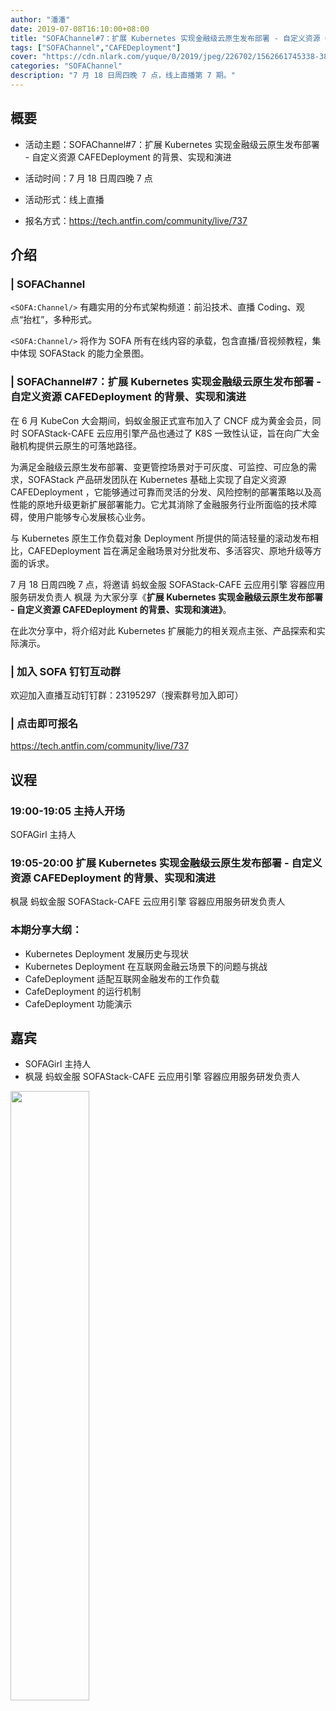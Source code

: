 ```yaml
---
author: "潘潘"
date: 2019-07-08T16:10:00+08:00
title: "SOFAChannel#7：扩展 Kubernetes 实现金融级云原生发布部署 - 自定义资源 CAFEDeployment 的背景、实现和演进"
tags: ["SOFAChannel","CAFEDeployment"]
cover: "https://cdn.nlark.com/yuque/0/2019/jpeg/226702/1562661745338-383eac84-8e5e-43e3-9ab7-e3d93690e8af.jpeg"
categories: "SOFAChannel"
description: "7 月 18 日周四晚 7 点，线上直播第 7 期。"
---
```


## 概要

- 活动主题：SOFAChannel#7：扩展 Kubernetes 实现金融级云原生发布部署 - 自定义资源 CAFEDeployment 的背景、实现和演进

- 活动时间：7 月 18 日周四晚 7 点

- 活动形式：线上直播

- 报名方式：<https://tech.antfin.com/community/live/737>

## 介绍

### | SOFAChannel

`<SOFA:Channel/>` 有趣实用的分布式架构频道：前沿技术、直播 Coding、观点“抬杠”，多种形式。 

`<SOFA:Channel/>` 将作为 SOFA 所有在线内容的承载，包含直播/音视频教程，集中体现 SOFAStack 的能力全景图。

### | SOFAChannel#7：扩展 Kubernetes 实现金融级云原生发布部署 - 自定义资源 CAFEDeployment 的背景、实现和演进

在 6 月 KubeCon 大会期间，蚂蚁金服正式宣布加入了 CNCF 成为黄金会员，同时 SOFAStack-CAFE 云应用引擎产品也通过了 K8S 一致性认证，旨在向广大金融机构提供云原生的可落地路径。

为满足金融级云原生发布部署、变更管控场景对于可灰度、可监控、可应急的需求，SOFAStack 产品研发团队在 Kubernetes 基础上实现了自定义资源 CAFEDeployment ，它能够通过可靠而灵活的分发、风险控制的部署策略以及高性能的原地升级更新扩展部署能力。它尤其消除了金融服务行业所面临的技术障碍，使用户能够专心发展核心业务。

与 Kubernetes 原生工作负载对象 Deployment 所提供的简洁轻量的滚动发布相比，CAFEDeployment 旨在满足金融场景对分批发布、多活容灾、原地升级等方面的诉求。

7 月 18 日周四晚 7 点，将邀请 蚂蚁金服 SOFAStack-CAFE 云应用引擎 容器应用服务研发负责人 枫晟 为大家分享《**扩展 Kubernetes 实现金融级云原生发布部署 - 自定义资源 CAFEDeployment 的背景、实现和演进》**。

在此次分享中，将介绍对此 Kubernetes 扩展能力的相关观点主张、产品探索和实际演示。

### | 加入 SOFA 钉钉互动群

欢迎加入直播互动钉钉群：23195297（搜索群号加入即可）

### | 点击即可报名

<https://tech.antfin.com/community/live/737>

## 议程

### 19:00-19:05  主持人开场

SOFAGirl 主持人

### 19:05-20:00  扩展 Kubernetes 实现金融级云原生发布部署 - 自定义资源 CAFEDeployment 的背景、实现和演进

枫晟 蚂蚁金服 SOFAStack-CAFE 云应用引擎 容器应用服务研发负责人

### 本期分享大纲：

- Kubernetes Deployment 发展历史与现状
- Kubernetes Deployment 在互联网金融云场景下的问题与挑战
- CafeDeployment 适配互联网金融发布的工作负载
- CafeDeployment 的运行机制
- CafeDeployment 功能演示

## 嘉宾

- SOFAGirl  主持人
- 枫晟 蚂蚁金服 SOFAStack-CAFE 云应用引擎 容器应用服务研发负责人

<img src="https://cdn.nlark.com/yuque/0/2019/jpeg/226702/1562656413756-e6659edf-263d-4756-8cf2-4533b5f824aa.jpeg" width=50%>